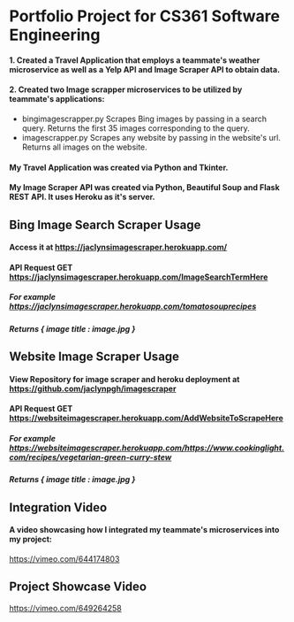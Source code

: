# Portfolio Project for CS361 Software Engineering 

#### 1. Created a Travel Application that employs a teammate's weather microservice as well as a Yelp API and Image Scraper API to obtain data.
#### 2. Created two Image scrapper microservices to be utilized by teammate's applications:
   - bingimagescrapper.py Scrapes Bing images by passing in a search query. Returns the first 35 images corresponding to the query.
   - imagescrapper.py Scrapes any website by passing in the website's url. Returns all images on the website.

#### My Travel Application was created via Python and Tkinter.
#### My Image Scraper API was created via Python, Beautiful Soup and Flask REST API. It uses Heroku as it's server. 
## Bing Image Search Scraper Usage
#### Access it at https://jaclynsimagescraper.herokuapp.com/
#### API Request GET https://jaclynsimagescraper.herokuapp.com/ImageSearchTermHere
##### For example https://jaclynsimagescraper.herokuapp.com/tomatosouprecipes
##### Returns { image title : image.jpg }
##  Website Image Scraper Usage
#### View Repository for image scraper and heroku deployment at https://github.com/jaclynpgh/imagescraper
#### API Request GET https://websiteimagescraper.herokuapp.com/AddWebsiteToScrapeHere
##### For example https://websiteimagescraper.herokuapp.com/https://www.cookinglight.com/recipes/vegetarian-green-curry-stew
##### Returns { image title : image.jpg }

## Integration Video
#### A video showcasing how I integrated my teammate's microservices into my project:
https://vimeo.com/644174803

## Project Showcase Video
https://vimeo.com/649264258
